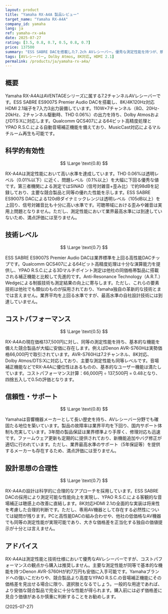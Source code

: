```yaml
---
layout: product
title: "Yamaha RX-A4A 製品レビュー"
target_name: "Yamaha RX-A4A"
company_id: yamaha
lang: ja
ref: yamaha-rx-a4a
date: 2025-07-27
rating: [3.5, 0.8, 0.7, 0.5, 0.8, 0.7]
price: 137500
summary: "ESS SABRE DACを搭載した7.2ch AVレシーバー。優秀な測定性能を持つが、競合機と比較してコストパフォーマンスに大きな課題がある。"
tags: [AVレシーバー, Dolby Atmos, 8K対応, HDMI 2.1]
permalink: /products/ja/yamaha-rx-a4a/
---
```


## 概要

Yamaha RX-A4AはAVENTAGEシリーズに属する7.2チャンネルAVレシーバーです。ESS SABRE ES9007S Premier Audio DACを搭載し、8K/4K120Hz対応HDMI 2.1端子を7入力3出力装備しています。110W×7チャンネル（8Ω、20Hz-20kHz、2チャンネル駆動時、THD 0.06%）の出力を持ち、Dolby AtmosおよびDTS:Xに対応します。Qualcomm QCS407による64ビット高精度処理とYPAO R.S.C.による自動音場補正機能を備えており、MusicCast対応によるマルチルーム再生も可能です。

## 科学的有効性

$$ \Large \text{0.8} $$

RX-A4Aは測定性能において高い水準を達成しています。THD 0.06%は透明レベル（0.01%以下）に近く、問題レベル（0.1%以上）を大幅に下回る優秀な値です。第三者機関による測定ではSINAD（信号対雑音+歪み比）で約98dBを記録しており、主要な競合製品と同等の優れた性能を示します。ESS SABRE ES9007S DACによる120dBダイナミックレンジは透明レベル（105dB以上）を上回り、信号対雑音比も十分に高い水準です。可聴帯域における歪みや雑音は実用上問題となりません。ただし、測定性能において業界最高水準には到達していないため、満点評価には至りません。

## 技術レベル

$$ \Large \text{0.7} $$

ESS SABRE ES9007S Premier Audio DACは業界標準を上回る高性能DACチップです。Qualcomm QCS407による64ビット高精度処理は十分な演算能力を提供し、YPAO R.S.C.による3Dマルチポイント測定は他社の同価格帯製品に搭載される補正機能と比較して先進的です。Anti-Resonance Technology（A.R.T.）Wedgeによる制振技術も測定結果の向上に寄与します。ただし、これらの要素技術は他社でも類似のものが採用されており、Yamaha独自の革新的な技術とまでは言えません。業界平均を上回る水準ですが、最高水準の自社設計技術には到達していません。

## コストパフォーマンス

$$ \Large \text{0.5} $$

RX-A4Aの現在価格137,500円に対し、同等の測定性能を持ち、基本的な機能を備えた競合製品が大幅に安価に存在します。例えばDenon AVR-S760Hは実勢価格66,000円で取引されています。AVR-S760Hは7.2チャンネル、8K対応、Dolby Atmos/DTS:Xに対応しており、主要な測定性能も同等レベルです。音場補正機能などでRX-A4Aに優位性はあるものの、基本的なユーザー機能は満たしています。コストパフォーマンス計算：66,000円 ÷ 137,500円 = 0.48となり、四捨五入して0.5の評価となります。

## 信頼性・サポート

$$ \Large \text{0.8} $$

Yamahaは音響機器メーカーとして長い歴史を持ち、AVレシーバー分野でも確固たる地位を築いています。製品の故障率は業界平均を下回り、国内サポート体制も充実しています。3年間の製品保証は業界標準より手厚く、修理対応も迅速です。ファームウェア更新も定期的に提供されており、新機能追加やバグ修正が適切に行われています。ただし、業界最高水準のサポート（5年保証等）を提供するメーカーも存在するため、満点評価には至りません。

## 設計思想の合理性

$$ \Large \text{0.7} $$

RX-A4Aの設計は科学的に合理的なアプローチを採用しています。ESS SABRE DACの採用により測定可能な性能向上を実現し、YPAO R.S.C.による客観的な音場補正は聴感上の改善に直結します。8K対応HDMI 2.1の全面的な実装は将来性を考慮した合理的判断です。ただし、専用AV機器として存在する必然性については疑問が残ります。PCと高性能DACの組み合わせや、他社の低価格なAV機器でも同等の測定性能が実現可能であり、大きな価格差を正当化する独自の価値提示が十分とは言えません。

## アドバイス

RX-A4Aは測定性能と技術仕様において優秀なAVレシーバーですが、コストパフォーマンスの観点から購入は推奨しません。主要な測定性能が同等で基本的な機能を持つDenon AVR-S760Hが約7万円も安価に入手可能です。Yamahaブランドへの強いこだわりや、競合製品より高度なYPAO R.S.C.の音場補正機能にその価格差を見出せる場合に限り、選択肢となるでしょう。一般的な用途であれば、より安価な競合製品で完全に十分な性能が得られます。購入前には必ず価格差に見合う価値があるか慎重に判断することをお勧めします。

(2025-07-27)
